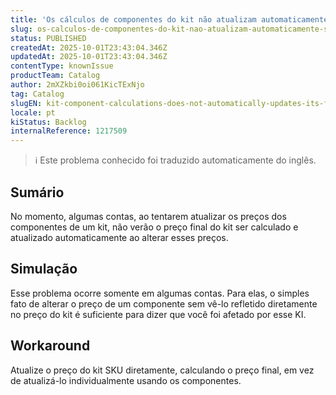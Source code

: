 ```yaml
---
title: 'Os cálculos de componentes do kit não atualizam automaticamente seu preço final'
slug: os-calculos-de-componentes-do-kit-nao-atualizam-automaticamente-seu-preco-final
status: PUBLISHED
createdAt: 2025-10-01T23:43:04.346Z
updatedAt: 2025-10-01T23:43:04.346Z
contentType: knownIssue
productTeam: Catalog
author: 2mXZkbi0oi061KicTExNjo
tag: Catalog
slugEN: kit-component-calculations-does-not-automatically-updates-its-final-price
locale: pt
kiStatus: Backlog
internalReference: 1217509
---
```


>ℹ️ Este problema conhecido foi traduzido automaticamente do inglês.

## Sumário


No momento, algumas contas, ao tentarem atualizar os preços dos componentes de um kit, não verão o preço final do kit ser calculado e atualizado automaticamente ao alterar esses preços.
## Simulação


Esse problema ocorre somente em algumas contas. Para elas, o simples fato de alterar o preço de um componente sem vê-lo refletido diretamente no preço do kit é suficiente para dizer que você foi afetado por esse KI.
## Workaround


Atualize o preço do kit SKU diretamente, calculando o preço final, em vez de atualizá-lo individualmente usando os componentes.



